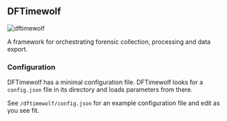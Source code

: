 ## DFTimewolf

![dftimewolf](https://cloud.githubusercontent.com/assets/13300571/17257013/0065185c-5575-11e6-957d-5e662ec78d8c.png)

A framework for orchestrating forensic collection, processing and data export.

### Configuration

DFTimewolf has a minimal configuration file. DFTimewolf looks for a
`config.json` file in its directory and loads parameters from there.

See `/dftimewolf/config.json` for an example configuration file and
edit as you see fit.
